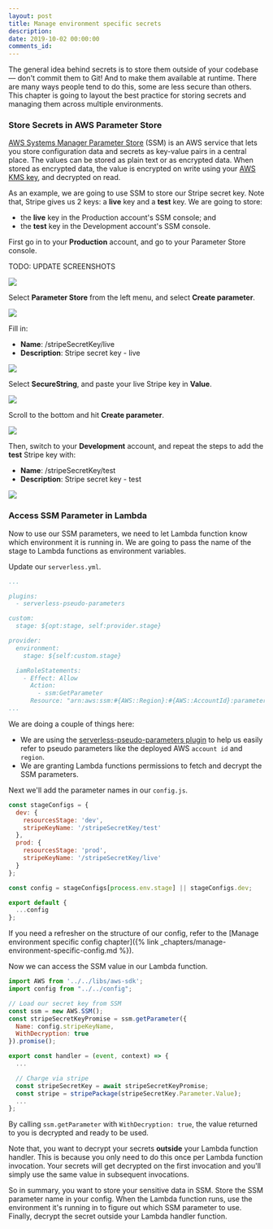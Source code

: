 ```yaml
---
layout: post
title: Manage environment specific secrets
description: 
date: 2019-10-02 00:00:00
comments_id: 
---
```


The general idea behind secrets is to store them outside of your codebase — don't commit them to Git! And to make them available at runtime. There are many ways people tend to do this, some are less secure than others. This chapter is going to layout the best practice for storing secrets and managing them across multiple environments.

### Store Secrets in AWS Parameter Store

[AWS Systems Manager Parameter Store](https://docs.aws.amazon.com/systems-manager/latest/userguide/systems-manager-parameter-store.html) (SSM) is an AWS service that lets you store configuration data and secrets as key-value pairs in a central place. The values can be stored as plain text or as encrypted data. When stored as encrypted data, the value is encrypted on write using your [AWS KMS key](https://aws.amazon.com/kms/), and decrypted on read.

As an example, we are going to use SSM to store our Stripe secret key. Note that, Stripe gives us 2 keys: a **live** key and a **test** key. We are going to store:
- the **live** key in the Production account's SSM console; and
- the **test** key in the Development account's SSM console.

First go in to your **Production** account, and go to your Parameter Store console.

TODO: UPDATE SCREENSHOTS

![](/assets/best-practices/manage-environment-specific-secrets-1.png)

Select **Parameter Store** from the left menu, and select **Create parameter**.

![](/assets/best-practices/manage-environment-specific-secrets-2.png)

Fill in:

- **Name**: /stripeSecretKey/live
- **Description**: Stripe secret key - live

![](/assets/best-practices/manage-environment-specific-secrets-3.png)

Select **SecureString**, and paste your live Stripe key in **Value**.

![](/assets/best-practices/manage-environment-specific-secrets-4.png)

Scroll to the bottom and hit **Create parameter**.

![](/assets/best-practices/manage-environment-specific-secrets-5.png)

Then, switch to your **Development** account, and repeat the steps to add the **test** Stripe key with:

- **Name**: /stripeSecretKey/test
- **Description**: Stripe secret key - test

![](/assets/best-practices/manage-environment-specific-secrets-6.png)

### Access SSM Parameter in Lambda

Now to use our SSM parameters, we need to let Lambda function know which environment it is running in. We are going to pass the name of the stage to Lambda functions as environment variables.

Update our `serverless.yml`.

``` yml
...

plugins:
  - serverless-pseudo-parameters

custom:
  stage: ${opt:stage, self:provider.stage}

provider:
  environment:
    stage: ${self:custom.stage}

  iamRoleStatements:
    - Effect: Allow
      Action:
        - ssm:GetParameter
      Resource: "arn:aws:ssm:#{AWS::Region}:#{AWS::AccountId}:parameter/stripeSecretKey/*"
...
```

We are doing a couple of things here:

- We are using the [serverless-pseudo-parameters plugin](https://github.com/svdgraaf/serverless-pseudo-parameters) to help us easily refer to pseudo parameters like the deployed AWS `account id` and  `region`.
- We are granting Lambda functions permissions to fetch and decrypt the SSM parameters.

Next we'll add the parameter names in our `config.js`.

``` js
const stageConfigs = {
  dev: {
    resourcesStage: 'dev',
    stripeKeyName: '/stripeSecretKey/test'
  },
  prod: {
    resourcesStage: 'prod',
    stripeKeyName: '/stripeSecretKey/live'
  }
};

const config = stageConfigs[process.env.stage] || stageConfigs.dev;

export default {
  ...config
};
```

If you need a refresher on the structure of our config, refer to the [Manage environment specific config chapter]({% link _chapters/manage-environment-specific-config.md %}).

Now we can access the SSM value in our Lambda function.

``` js
import AWS from '../../libs/aws-sdk';
import config from "../../config";

// Load our secret key from SSM
const ssm = new AWS.SSM();
const stripeSecretKeyPromise = ssm.getParameter({
  Name: config.stripeKeyName,
  WithDecryption: true
}).promise();

export const handler = (event, context) => {
  ...

  // Charge via stripe
  const stripeSecretKey = await stripeSecretKeyPromise;
  const stripe = stripePackage(stripeSecretKey.Parameter.Value);
  ...
};
```

By calling `ssm.getParameter` with `WithDecryption: true`, the value returned to you is decrypted and ready to be used.

Note that, you want to decrypt your secrets **outside** your Lambda function handler. This is because you only need to do this once per Lambda function invocation. Your secrets will get decrypted on the first invocation and you'll simply use the same value in subsequent invocations.

So in summary, you want to store your sensitive data in SSM. Store the SSM parameter name in your config. When the Lambda function runs, use the environment it's running in to figure out which SSM parameter to use. Finally, decrypt the secret outside your Lambda handler function.
